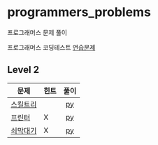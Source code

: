 # programmers_problems
프로그래머스 문제 풀이

프로그래머스 코딩테스트 [연습문제](https://programmers.co.kr/learn/challenges)


## Level 2

| 문제 | 힌트 | 풀이 |  
| ------------- | ------------- |:-------------:|
| [스킬트리](https://programmers.co.kr/learn/courses/30/lessons/49993) |  | [py](lv2/스킬트리.py) |
| [프린터](https://programmers.co.kr/learn/courses/30/lessons/42587) | X | [py](lv2/프린터.py) |
| [쇠막대기](https://programmers.co.kr/learn/courses/30/lessons/42585) | X | [py](lv2/쇠막대기.py) |
